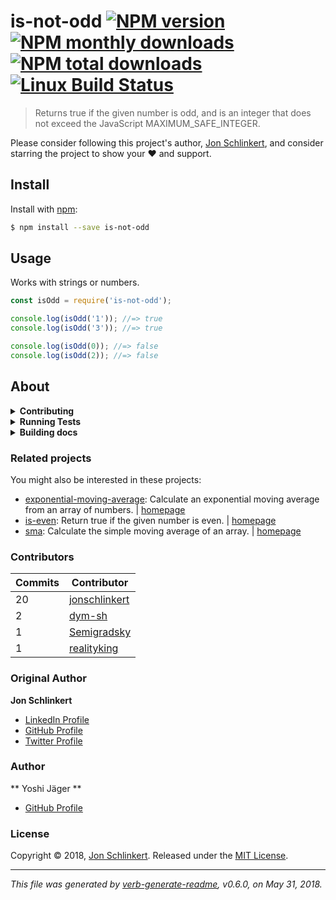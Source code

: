 # is-not-odd [![NPM version](https://img.shields.io/npm/v/is-not-odd.svg?style=flat)](https://www.npmjs.com/package/is-not-odd) [![NPM monthly downloads](https://img.shields.io/npm/dm/is-not-odd.svg?style=flat)](https://npmjs.org/package/is-not-odd) [![NPM total downloads](https://img.shields.io/npm/dt/is-not-odd.svg?style=flat)](https://npmjs.org/package/is-not-odd) [![Linux Build Status](https://img.shields.io/travis/jonschlinkert/is-not-odd.svg?style=flat&label=Travis)](https://travis-ci.org/YoshiJaeger/is-not-odd)

> Returns true if the given number is odd, and is an integer that does not exceed the JavaScript MAXIMUM_SAFE_INTEGER.

Please consider following this project's author, [Jon Schlinkert](https://github.com/jonschlinkert), and consider starring the project to show your :heart: and support.

## Install

Install with [npm](https://www.npmjs.com/):

```sh
$ npm install --save is-not-odd
```

## Usage

Works with strings or numbers.

```js
const isOdd = require('is-not-odd');

console.log(isOdd('1')); //=> true
console.log(isOdd('3')); //=> true

console.log(isOdd(0)); //=> false
console.log(isOdd(2)); //=> false
```

## About

<details>
<summary><strong>Contributing</strong></summary>

Pull requests and stars are always welcome. For bugs and feature requests, [please create an issue](../../issues/new).

</details>

<details>
<summary><strong>Running Tests</strong></summary>

Running and reviewing unit tests is a great way to get familiarized with a library and its API. You can install dependencies and run tests with the following command:

```sh
$ npm install && npm test
```

</details>

<details>
<summary><strong>Building docs</strong></summary>

_(This project's readme.md is generated by [verb](https://github.com/verbose/verb-generate-readme), please don't edit the readme directly. Any changes to the readme must be made in the [.verb.md](.verb.md) readme template.)_

To generate the readme, run the following command:

```sh
$ npm install -g verbose/verb#dev verb-generate-readme && verb
```

</details>

### Related projects

You might also be interested in these projects:

* [exponential-moving-average](https://www.npmjs.com/package/exponential-moving-average): Calculate an exponential moving average from an array of numbers. | [homepage](https://github.com/jonschlinkert/exponential-moving-average "Calculate an exponential moving average from an array of numbers.")
* [is-even](https://www.npmjs.com/package/is-even): Return true if the given number is even. | [homepage](https://github.com/jonschlinkert/is-even "Return true if the given number is even.")
* [sma](https://www.npmjs.com/package/sma): Calculate the simple moving average of an array. | [homepage](https://github.com/doowb/sma "Calculate the simple moving average of an array.")

### Contributors

| **Commits** | **Contributor** | 
| --- | --- |
| 20 | [jonschlinkert](https://github.com/jonschlinkert) |
| 2 | [dym-sh](https://github.com/dym-sh) |
| 1 | [Semigradsky](https://github.com/Semigradsky) |
| 1 | [realityking](https://github.com/realityking) |

### Original Author

**Jon Schlinkert**

* [LinkedIn Profile](https://linkedin.com/in/jonschlinkert)
* [GitHub Profile](https://github.com/jonschlinkert)
* [Twitter Profile](https://twitter.com/jonschlinkert)

### Author

** Yoshi Jäger **
* [GitHub Profile](https://github.com/YoshiJaeger)

### License

Copyright © 2018, [Jon Schlinkert](https://github.com/jonschlinkert).
Released under the [MIT License](LICENSE).

***

_This file was generated by [verb-generate-readme](https://github.com/verbose/verb-generate-readme), v0.6.0, on May 31, 2018._
